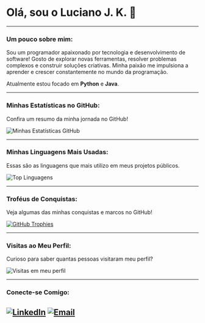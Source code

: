 # Olá, sou o **Luciano J. K.** 👋

---

### Um pouco sobre mim:

Sou um programador apaixonado por tecnologia e desenvolvimento de software! Gosto de explorar novas ferramentas, resolver problemas complexos e construir soluções criativas. Minha paixão me impulsiona a aprender e crescer constantemente no mundo da programação.

Atualmente estou focado em **Python** e **Java**.

---

### Minhas Estatísticas no GitHub:

Confira um resumo da minha jornada no GitHub!

![Minhas Estatísticas GitHub](https://github-readme-stats.vercel.app/api?username=LucianoKRTZ&show_icons=true&theme=dark&include_all_commits=true&count_private=true)

---

### Minhas Linguagens Mais Usadas:

Essas são as linguagens que mais utilizo em meus projetos públicos.

![Top Linguagens](https://github-readme-stats.vercel.app/api/top-langs/?username=LucianoKRTZ&layout=compact&theme=dark&hide_title=true)

---

### Troféus de Conquistas:

Veja algumas das minhas conquistas e marcos no GitHub!

[![GitHub Trophies](https://github-profile-trophy.vercel.app/?username=LucianoKRTZ&theme=dark&no-frame=true&no-bg=true)](https://github.com/ryo-ma/github-profile-trophy)

---

### Visitas ao Meu Perfil:

Curioso para saber quantas pessoas visitaram meu perfil?

![Visitas em meu perfil](https://komarev.com/ghpvc/?username=oliota&color=ff0000&label=Welcome+to+my+profile+you+are+visitor+nº:)

---

### Conecte-se Comigo:

[![LinkedIn](https://img.shields.io/badge/LinkedIn-0077B5?style=for-the-badge&logo=linkedin&logoColor=white)](https://www.linkedin.com/in/luciano-jose-kratzer)
[![Email](https://img.shields.io/badge/Email-D14836?style=for-the-badge&logo=gmail&logoColor=white)](mailto:lucianokratzer@hotmail.com)
---
